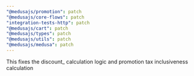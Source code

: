 ```yaml
---
"@medusajs/promotion": patch
"@medusajs/core-flows": patch
"integration-tests-http": patch
"@medusajs/cart": patch
"@medusajs/types": patch
"@medusajs/utils": patch
"@medusajs/medusa": patch
---
```


This fixes the discount\_ calculation logic and promotion tax inclusiveness calculation
